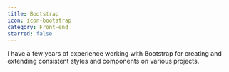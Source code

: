 ```yaml
---
title: Bootstrap
icon: icon-bootstrap
category: Front-end
starred: false
---
```

I have a few years of experience working with Bootstrap for creating and extending consistent styles and components on various projects.
